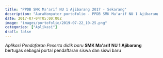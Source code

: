 ```yaml
---
title: "PPDB SMK Ma'arif NU 1 Ajibarang 2017 - Sekarang"
description: "AuraKomputer portofolio - PPDB SMK Ma'arif NU 1 Ajibarang 2017 - Sekarang"
date: 2017-07-04T05:00:00Z
image: "images/portofolio/2019-07-22_10-25.png"
categories: ["Aplikasi"]
draft: false
---
```


<i>Aplikasi Pendafaran Peserta didik baru</i> <b>SMK Ma'arif NU 1
Ajibarang</b> bertugas sebagai portal pendaftaran siswa dan siswi baru
